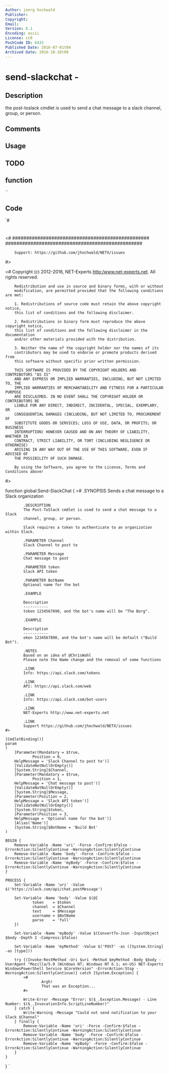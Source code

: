 ```yaml
---
Author: joerg hochwald
Publisher: 
Copyright: 
Email: 
Version: 6.1
Encoding: ascii
License: cc0
PoshCode ID: 6433
Published Date: 2016-07-01t04
Archived Date: 2016-10-18t09
---
```


# send-slackchat - 

## Description

the post-toslack cmdlet is used to send a chat message to a slack channel, group, or person.

## Comments



## Usage



## TODO



## function

``

## Code

`#
 #
 
 
 <#
 		#################################################
 		#################################################
 
 		Support: https://github.com/jhochwald/NETX/issues
 #>
 
 
 
 <#
 		Copyright (c) 2012-2016, NET-Experts <http:/www.net-experts.net>.
 		All rights reserved.
 
 		Redistribution and use in source and binary forms, with or without
 		modification, are permitted provided that the following conditions are met:
 
 		1. Redistributions of source code must retain the above copyright notice,
 		this list of conditions and the following disclaimer.
 
 		2. Redistributions in binary form must reproduce the above copyright notice,
 		this list of conditions and the following disclaimer in the documentation
 		and/or other materials provided with the distribution.
 
 		3. Neither the name of the copyright holder nor the names of its
 		contributors may be used to endorse or promote products derived from
 		this software without specific prior written permission.
 
 		THIS SOFTWARE IS PROVIDED BY THE COPYRIGHT HOLDERS AND CONTRIBUTORS "AS IS"
 		AND ANY EXPRESS OR IMPLIED WARRANTIES, INCLUDING, BUT NOT LIMITED TO, THE
 		IMPLIED WARRANTIES OF MERCHANTABILITY AND FITNESS FOR A PARTICULAR PURPOSE
 		ARE DISCLAIMED. IN NO EVENT SHALL THE COPYRIGHT HOLDER OR CONTRIBUTORS BE
 		LIABLE FOR ANY DIRECT, INDIRECT, INCIDENTAL, SPECIAL, EXEMPLARY, OR
 		CONSEQUENTIAL DAMAGES (INCLUDING, BUT NOT LIMITED TO, PROCUREMENT OF
 		SUBSTITUTE GOODS OR SERVICES; LOSS OF USE, DATA, OR PROFITS; OR BUSINESS
 		INTERRUPTION) HOWEVER CAUSED AND ON ANY THEORY OF LIABILITY, WHETHER IN
 		CONTRACT, STRICT LIABILITY, OR TORT (INCLUDING NEGLIGENCE OR OTHERWISE)
 		ARISING IN ANY WAY OUT OF THE USE OF THIS SOFTWARE, EVEN IF ADVISED OF
 		THE POSSIBILITY OF SUCH DAMAGE.
 
 		By using the Software, you agree to the License, Terms and Conditions above!
 #>
 
 
 function global:Send-SlackChat {
 	<#
 			.SYNOPSIS
 			Sends a chat message to a Slack organization
 
 			.DESCRIPTION
 			The Post-ToSlack cmdlet is used to send a chat message to a Slack
 			channel, group, or person.
 
 			Slack requires a token to authenticate to an organization within Slack.
 
 			.PARAMETER Channel
 			Slack Channel to post to
 
 			.PARAMETER Message
 			Chat message to post
 
 			.PARAMETER token
 			Slack API token
 
 			.PARAMETER BotName
 			Optional name for the bot
 
 			.EXAMPLE
 
 			Description
 			-----------
 			token 1234567890, and the bot's name will be "The Borg".
 
 			.EXAMPLE
 
 			Description
 			-----------
 			oken 1234567890, and the bot's name will be default ("Build Bot").
 
 			.NOTES
 			Based on an idea of @ChrisWahl
 			Please note the Name change and the removal of some functions
 
 			.LINK
 			Info: https://api.slack.com/tokens
 
 			.LINK
 			API: https://api.slack.com/web
 
 			.LINK
 			Info: https://api.slack.com/bot-users
 
 			.LINK
 			NET-Experts http://www.net-experts.net
 
 			.LINK
 			Support https://github.com/jhochwald/NETX/issues
 	#>
 
 	[CmdletBinding()]
 	param
 	(
 		[Parameter(Mandatory = $true,
 				Position = 0,
 		HelpMessage = 'Slack Channel to post to')]
 		[ValidateNotNullOrEmpty()]
 		[System.String]$Channel,
 		[Parameter(Mandatory = $true,
 				Position = 1,
 		HelpMessage = 'Chat message to post')]
 		[ValidateNotNullOrEmpty()]
 		[System.String]$Message,
 		[Parameter(Position = 2,
 		HelpMessage = 'Slack API token')]
 		[ValidateNotNullOrEmpty()]
 		[System.String]$token,
 		[Parameter(Position = 3,
 		HelpMessage = 'Optional name for the bot')]
 		[Alias('Name')]
 		[System.String]$BotName = 'Build Bot'
 	)
 
 	BEGIN {
 		Remove-Variable -Name 'uri' -Force -Confirm:$false -ErrorAction:SilentlyContinue -WarningAction:SilentlyContinue
 		Remove-Variable -Name 'body' -Force -Confirm:$false -ErrorAction:SilentlyContinue -WarningAction:SilentlyContinue
 		Remove-Variable -Name 'myBody' -Force -Confirm:$false -ErrorAction:SilentlyContinue -WarningAction:SilentlyContinue
 	}
 
 	PROCESS {
 		Set-Variable -Name 'uri' -Value $('https://slack.com/api/chat.postMessage')
 
 		Set-Variable -Name 'body' -Value $(@{
 				token    = $token
 				channel  = $Channel
 				text     = $Message
 				username = $BotName
 				parse    = 'full'
 		})
 
 		Set-Variable -Name 'myBody' -Value $(ConvertTo-Json -InputObject $body -Depth 2 -Compress:$false)
 
 		Set-Variable -Name 'myMethod' -Value $('POST' -as ([System.String] -as [type]))
 
 		try {(Invoke-RestMethod -Uri $uri -Method $myMethod -Body $body -UserAgent "Mozilla/5.0 (Windows NT; Windows NT 6.1; en-US) NET-Experts WindowsPowerShell Service $CoreVersion" -ErrorAction:Stop -WarningAction:SilentlyContinue)} catch [System.Exception] {
 			<#
 					Argh!
 					That was an Exception...
 			#>
 
 			Write-Error -Message "Error: $($_.Exception.Message) - Line Number: $($_.InvocationInfo.ScriptLineNumber)"
 		} catch {
 			Write-Warning -Message "Could not send notification to your Slack $Channel"
 		} finally {
 			Remove-Variable -Name 'uri' -Force -Confirm:$false -ErrorAction:SilentlyContinue -WarningAction:SilentlyContinue
 			Remove-Variable -Name 'body' -Force -Confirm:$false -ErrorAction:SilentlyContinue -WarningAction:SilentlyContinue
 			Remove-Variable -Name 'myBody' -Force -Confirm:$false -ErrorAction:SilentlyContinue -WarningAction:SilentlyContinue
 		}
 	}
 }
`

